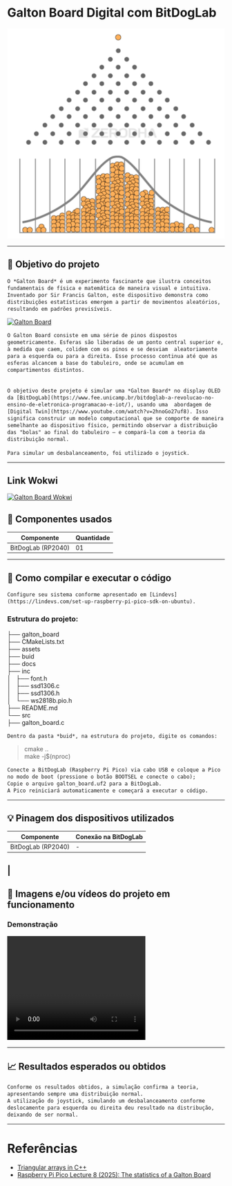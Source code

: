 # Galton Board Digital com BitDogLab
[<center><img src="/projetos/galton_board/assets/gb.png"></center>](https://zerodha.com/varsity/chapter/volatility-normal-distribution/)   

---
## :dart: Objetivo do projeto
    O *Galton Board* é um experimento fascinante que ilustra conceitos fundamentais de física e matemática de maneira visual e intuitiva. Inventado por Sir Francis Galton, este dispositivo demonstra como distribuições estatísticas emergem a partir de movimentos aleatórios, resultando em padrões previsíveis.    

[![Galton Board](https://img.youtube.com/vi/VlX2TW8eBO0/hqdefault.jpg)](https://youtu.be/VlX2TW8eBO0 "Galton Board") 


    O Galton Board consiste em uma série de pinos dispostos geometricamente. Esferas são liberadas de um ponto central superior e, à medida que caem, colidem com os pinos e se desviam  aleatoriamente para a esquerda ou para a direita. Esse processo continua até que as esferas alcancem a base do tabuleiro, onde se acumulam em compartimentos distintos.    


    O objetivo deste projeto é simular uma *Galton Board* no display OLED da [BitDogLab](https://www.fee.unicamp.br/bitdoglab-a-revolucao-no-ensino-de-eletronica-programacao-e-iot/), usando uma  abordagem de [Digital Twin](https://www.youtube.com/watch?v=2hnoGo27uf8). Isso significa construir um modelo computacional que se comporte de maneira semelhante ao dispositivo físico, permitindo observar a distribuição das "bolas" ao final do tabuleiro — e compará-la com a teoria da distribuição normal.   

    Para simular um desbalanceamento, foi utilizado o joystick.

---
## Link Wokwi
[![Galton Board Wokwi]("/projetos/galton_board/assets/normal.png")](https://wokwi.com/projects/430160171556376577 "Galton Board Wokwi") 

## :wrench: Componentes usados 
| Componente            | Quantidade    |
|-----------------------|---------------|
| BitDogLab (RP2040)    | 01            |
---

## :floppy_disk: Como compilar e executar o código   
    Configure seu sistema conforme apresentado em [Lindevs](https://lindevs.com/set-up-raspberry-pi-pico-sdk-on-ubuntu).  

### Estrutura do projeto:    
├── galton_board     
    ├── CMakeLists.txt  
    ├── assets       
    ├── buid   
    ├── docs   
    ├── inc   
    │   ├── font.h   
    │   ├── ssd1306.c   
    │   ├── ssd1306.h   
    │   └── ws2818b.pio.h   
    ├── README.md   
    └── src   
        ├── galton_board.c   

    Dentro da pasta *buid*, na estrutura do projeto, digite os comandos:   
> cmake ..   
> make -j$(nproc)    

    Conecte a BitDogLab (Raspberry Pi Pico) via cabo USB e coloque a Pico no modo de boot (pressione o botão BOOTSEL e conecte o cabo);   
    Copie o arquivo galton_board.uf2 para a BitDogLab.   
    A Pico reiniciará automaticamente e começará a executar o código.   
---

## :bulb: Pinagem dos dispositivos utilizados    

| Componente            | Conexão na BitDogLab      |
|-----------------------|---------------------------|
| BitDogLab (RP2040)    | -                         |
| 
---


## :movie_camera: Imagens e/ou vídeos do projeto em funcionamento

### Demonstração

<video width="320" height="240" controls>
  <source src="projetos/galton_board/assets/GaltonBoard.mp4" type="video/mp4">
</video>

---
## :chart_with_upwards_trend: Resultados esperados ou obtidos     

    Conforme os resultados obtidos, a simulação confirma a teoria, apresentando sempre uma distribuição normal.  
    A utilização do joystick, simulando um desbalanceamento conforme deslocamente para esquerda ou direita deu resultado na distribução, deixando de ser normal.

---

# Referências
- [Triangular arrays in C++](https://learningdaily.dev/triangular-array-in-c-6cd9e23a4715)  
- [Raspberry Pi Pico Lecture 8 (2025): The statistics of a Galton Board](https://youtu.be/WMtEcMYWMq8?si=RMvh16KLScaHHHNR)

